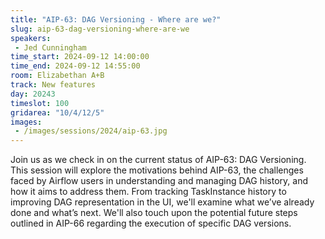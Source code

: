 ```yaml
---
title: "AIP-63: DAG Versioning - Where are we?"
slug: aip-63-dag-versioning-where-are-we
speakers:
 - Jed Cunningham
time_start: 2024-09-12 14:00:00
time_end: 2024-09-12 14:55:00
room: Elizabethan A+B
track: New features
day: 20243
timeslot: 100
gridarea: "10/4/12/5"
images: 
 - /images/sessions/2024/aip-63.jpg
---
```


Join us as we check in on the current status of AIP-63: DAG Versioning. This session will explore the motivations behind AIP-63, the challenges faced by Airflow users in understanding and managing DAG history, and how it aims to address them. From tracking TaskInstance history to improving DAG representation in the UI, we'll examine what we’ve already done and what’s next. We'll also touch upon the potential future steps outlined in AIP-66 regarding the execution of specific DAG versions.